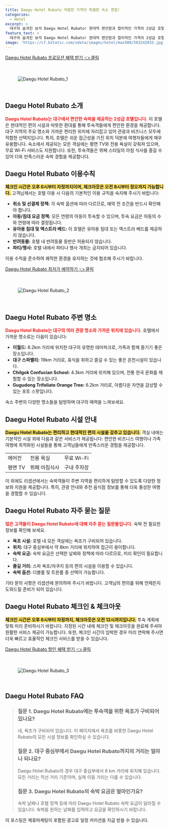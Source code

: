 ```yaml
---
title: Daegu Hotel Rubato 저렴한 가격의 특별한 숙소 경험!
categories:
  - Hotel
excerpt: >
  대구의 숨겨진 보석 Daegu Hotel Rubato! 현대적 편안함과 합리적인 가격의 2성급 호텔에서 특별한 휴식을 만끽해보세요. 체크인부터 체크아웃까지 완벽하게 준비된 공간 지금 바로 예약해 보세요!
feature_text: >
  대구의 숨겨진 보석 Daegu Hotel Rubato! 현대적 편안함과 합리적인 가격의 2성급 호텔에서 특별한 휴식을 만끽해보세요. 체크인부터 체크아웃까지 완벽하게 준비된 공간 지금 바로 예약해 보세요!
image: 'https://cf.bstatic.com/xdata/images/hotel/max500/583242833.jpg?k=10e44f06b0586a31cf7c35806d3a47a92cf9941c0f6b390a6bc205a372633be0&o=&hp=1'
---
```


<p><a class="modoo-button" href="https://tinyurl.com/24ybxeca" rel="nofollow noopener">Daegu Hotel Rubato 프로모션 혜택 받기 👈 클릭</a></p><br/>
<figure class="image"><img alt="Daegu Hotel Rubato_1" src="https://cf.bstatic.com/xdata/images/hotel/max1024x768/583241862.jpg?k=51a54e3c8501df0d020a9ed12e6ede8a9bc328173d95d2e131b3a05419b5c029&amp;o=&amp;hp=1"/></figure><br/>

<h2 id="Daegu_Hotel_Rubato_소개">Daegu Hotel Rubato 소개</h2>
<p><b><span style="color: #ee2323;">Daegu Hotel Rubato는 대구에서 편안한 숙박을 제공하는 2성급 호텔입니다.</span></b> 이 호텔은 현대적인 편의 시설과 따뜻한 환대를 통해 투숙객들에게 편안한 환경을 제공합니다. 대구 지역의 주요 명소와 가까운 편리한 위치에 자리잡고 있어 관광과 비즈니스 모두에 적합한 선택지입니다. 특히, 호텔은 쉬운 접근성을 가진 위치 덕분에 여행자들에게 매우 유용합니다. 숙소에서 제공되는 모든 객실에는 평면 TV와 전용 욕실이 갖춰져 있으며, 무료 Wi-Fi 서비스도 지원합니다. 또한, 투숙객들은 뷔페 스타일의 아침 식사를 즐길 수 있어 더욱 만족스러운 숙박 경험을 제공합니다.</p>
<h2 id="Daegu_Hotel_Rubato_이용수칙">Daegu Hotel Rubato 이용수칙</h2>
<p><b><span style="background-color: #ffe066;">체크인 시간은 오후 6시부터 자정까지이며, 체크아웃은 오전 8시부터 정오까지 가능합니다.</span></b> 고객님께서는 호텔 이용 시 다음의 기본적인 이용 규칙을 숙지해 주시기 바랍니다:</p>
<ul>
<li><b>취소 및 선결제 정책:</b> 각 숙박 옵션에 따라 다르므로, 예약 전 조건을 반드시 확인해야 합니다.</li>
<li><b>아동/침대 요금 정책:</b> 모든 연령의 아동이 투숙할 수 있으며, 투숙 요금은 아동의 수와 연령에 따라 결정됩니다.</li>
<li><b>유아용 침대 및 엑스트라 베드:</b> 이 호텔은 유아용 침대 또는 엑스트라 베드를 제공하지 않습니다.</li>
<li><b>반려동물:</b> 호텔 내 반려동물 동반은 허용되지 않습니다.</li>
<li><b>파티/행사:</b> 호텔 내에서 파티나 행사 개최는 금지되어 있습니다.</li>
</ul>
<p>이용 수칙을 준수하여 쾌적한 환경을 유지하는 것에 협조해 주시기 바랍니다.</p>
<p><a class="modoo-button" href="https://tinyurl.com/24ybxeca" rel="nofollow noopener">Daegu Hotel Rubato 최저가 예약하기 👈 클릭</a></p><br/>
<figure class="image"><img alt="Daegu Hotel Rubato_2" src="https://cf.bstatic.com/xdata/images/hotel/max500/583242833.jpg?k=10e44f06b0586a31cf7c35806d3a47a92cf9941c0f6b390a6bc205a372633be0&amp;o=&amp;hp=1"/></figure><br/>
<h2 id="Daegu_Hotel_Rubato_주변명소">Daegu Hotel Rubato 주변 명소</h2>
<p><b><span style="color: #ee2323;">Daegu Hotel Rubato는 대구의 여러 관광 명소와 가까운 위치에 있습니다.</span></b> 호텔에서 가까운 명소로는 다음이 있습니다:</p>
<ul>
<li><b>이월드:</b> 8.2km 거리에 위치한 대구의 유명한 테마파크로, 가족과 함께 즐기기 좋은 장소입니다.</li>
<li><b>대구 스파밸리:</b> 19km 거리로, 휴식을 취하고 즐길 수 있는 좋은 온천시설이 있습니다.</li>
<li><b>Chilgok Confucian School:</b> 4.3km 거리에 위치해 있으며, 전통 한국 문화를 체험할 수 있는 장소입니다.</li>
<li><b>Gugudong Trifoliate Orange Tree:</b> 6.2km 거리로, 아름다운 자연을 감상할 수 있는 포토 스팟입니다.</li>
</ul>
<p>숙소 주변의 다양한 명소들을 탐방하며 대구의 매력을 느껴보세요.</p>
<h2 id="Daegu_Hotel_Rubato_시설안내">Daegu Hotel Rubato 시설 안내</h2>
<p><b><span style="background-color: #ffe066;">Daegu Hotel Rubato는 편리하고 현대적인 편의 시설을 갖추고 있습니다.</span></b> 객실 내에는 기본적인 시설 외에 다음과 같은 서비스가 제공됩니다: 편안한 비즈니스 여행이나 가족 여행에 최적화된 시설들을 통해 고객님들에게 만족스러운 경험을 제공합니다.</p>
<table>
<tr>
<td>에어컨</td>
<td>전용 욕실</td>
<td>무료 Wi-Fi</td>
</tr>
<tr>
<td>평면 TV</td>
<td>뷔페 아침식사</td>
<td>구내 주차장</td>
</tr>
</table>
<p>이 외에도 리셉션에서는 숙박객들이 주변 지역을 편리하게 탐방할 수 있도록 다양한 정보와 지원을 제공합니다. 특히, 관광 안내와 추천 음식점 정보를 통해 더욱 풍성한 여행을 경험할 수 있습니다.</p>
<h2 id="Daegu_Hotel_Rubato_자주묻는질문">Daegu Hotel Rubato 자주 묻는 질문</h2>
<p><b><span style="color: #ee2323;">많은 고객들이 Daegu Hotel Rubato에 대해 자주 묻는 질문들입니다.</span></b> 숙박 전 필요한 정보를 확인해 보세요.</p>
<ul>
<li><b>욕조 시설:</b> 호텔 내 모든 객실에는 욕조가 구비되어 있습니다.</li>
<li><b>위치:</b> 대구 중심부에서 약 8km 거리에 위치하여 접근이 용이합니다.</li>
<li><b>숙박 요금:</b> 숙박 요금은 선택한 날짜와 정책에 따라 다르므로, 미리 확인이 필요합니다.</li>
<li><b>즐길 거리:</b> 스파 욕조/자쿠지 등의 편의 시설을 이용할 수 있습니다.</li>
<li><b>숙박 옵션:</b> 더블룸 및 트윈룸 중 선택이 가능합니다.</li>
</ul>
<p>기타 문의 사항은 리셉션에 문의하여 주시기 바랍니다. 고객님의 편의를 위해 언제든지 도와드릴 준비가 되어 있습니다.</p>
<h2 id="Daegu_Hotel_Rubato_체크인_체크아웃">Daegu Hotel Rubato 체크인 &amp; 체크아웃</h2>
<p><b><span style="background-color: #ffe066;">체크인 시간은 오후 6시부터 자정까지, 체크아웃은 오전 12시까지입니다.</span></b> 투숙 계획에 맞춰 미리 준비하시기 바랍니다. 지정된 시간 내에 체크인 및 체크아웃을 완료해 주셔야 원활한 서비스 제공이 가능합니다. 또한, 체크인 시간이 임박한 경우 미리 연락해 주시면 더욱 빠르고 효율적인 체크인 서비스를 받을 수 있습니다.</p>

<p><a class="modoo-button" href="https://tinyurl.com/24ybxeca" rel="nofollow noopener">Daegu Hotel Rubato 할인 혜택 받기 👈 클릭</a></p><br>

<figure class="image"><img src="https://cf.bstatic.com/xdata/images/hotel/max500/583242348.jpg?k=34f0a2740ba49df6f114b77c297d46a41f94c91ccadc1c2051dbc4a2670e5358&o=&hp=1" alt="Daegu Hotel Rubato_3"></figure><br>
<h2 id="Daegu Hotel Rubato_FAQ">Daegu Hotel Rubato FAQ</h2>
<div itemscope="" itemtype="https://schema.org/FAQPage"> 
<blockquote> 
<div itemscope="" itemprop="mainEntity" itemtype="https://schema.org/Question"> 
<h3 id="질문_1" itemprop="name">질문 1. Daegu Hotel Rubato에는 투숙객을 위한 욕조가 구비되어 있나요?</h3> 
<div itemscope="" itemprop="acceptedAnswer" itemtype="https://schema.org/Answer"> 
<span itemprop="text"> 
<p>네, 욕조가 구비되어 있습니다. 이 페이지에서 욕조를 비롯한 Daegu Hotel Rubato의 모든 시설 정보를 확인하실 수 있습니다.</p> 
</span> 
</div> 
</div> 

<div itemscope="" itemprop="mainEntity" itemtype="https://schema.org/Question"> 
<h3 id="질문_2" itemprop="name">질문 2. 대구 중심부에서 Daegu Hotel Rubato까지의 거리는 얼마나 되나요?</h3> 
<div itemscope="" itemprop="acceptedAnswer" itemtype="https://schema.org/Answer"> 
<span itemprop="text"> 
<p>Daegu Hotel Rubato의 경우 대구 중심부에서 8 km 거리에 위치해 있습니다. 모든 거리는 직선 거리 기준이며, 실제 이동 거리는 다를 수 있습니다.</p> 
</span> 
</div> 
</div> 

<div itemscope="" itemprop="mainEntity" itemtype="https://schema.org/Question"> 
<h3 id="질문_3" itemprop="name">질문 3. Daegu Hotel Rubato의 숙박 요금은 얼마인가요?</h3> 
<div itemscope="" itemprop="acceptedAnswer" itemtype="https://schema.org/Answer"> 
<span itemprop="text"> 
<p>숙박 날짜나 호텔 정책 등에 따라 Daegu Hotel Rubato 숙박 요금이 달라질 수 있습니다. 숙박을 원하는 날짜를 입력하고 요금을 확인하시기 바랍니다.</p> 
</span> 
</div> 
</div> 
</blockquote> 
</div><p>이 포스팅은 제휴마케팅이 포함된 광고로 일정 커미션을 지급 받을 수 있습니다.</p>

